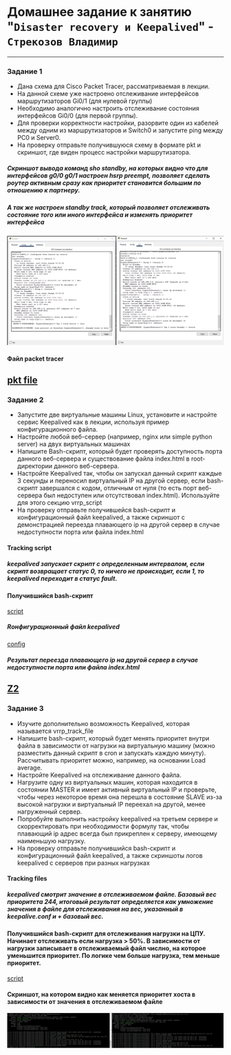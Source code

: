 # Домашнее задание к занятию "`Disaster recovery и Keepalived`" - `Стрекозов Владимир`
---

### Задание 1
* Дана схема для Cisco Packet Tracer, рассматриваемая в лекции.
* На данной схеме уже настроено отслеживание интерфейсов маршрутизаторов Gi0/1 (для нулевой группы)
* Необходимо аналогично настроить отслеживание состояния интерфейсов Gi0/0 (для первой группы).
* Для проверки корректности настройки, разорвите один из кабелей между одним из маршрутизаторов и Switch0 и запустите ping между PC0 и Server0.
* На проверку отправьте получившуюся схему в формате pkt и скриншот, где виден процесс настройки маршрутизатора.

##### Скриншот вывода команд sho standby, на которых видно что для интерфейсов g0/0 g0/1 настроен hsrp preempt, позволяет сделать роутер активным сразу как приоритет становится большим по отношению к партнеру.
##### А так же настроен  standby track, который позволяет отслеживать состояние того или иного интерфейса и изменять приоритет интерфейса
![Z1](https://github.com/Svalker1989/Disaster_recovery/blob/main/Z1.PNG)
#### Файл packet tracer
[pkt file](https://github.com/Svalker1989/Disaster_recovery/blob/main/hsrp_advanced_Z1.pkt)
---

### Задание 2
* Запустите две виртуальные машины Linux, установите и настройте сервис Keepalived как в лекции, используя пример конфигурационного файла.
* Настройте любой веб-сервер (например, nginx или simple python server) на двух виртуальных машинах
* Напишите Bash-скрипт, который будет проверять доступность порта данного веб-сервера и существование файла index.html в root-директории данного веб-сервера.
* Настройте Keepalived так, чтобы он запускал данный скрипт каждые 3 секунды и переносил виртуальный IP на другой сервер, если bash-скрипт завершался с кодом, отличным от нуля (то есть порт веб-сервера был недоступен или отсутствовал index.html). Используйте для этого секцию vrrp_script
* На проверку отправьте получившейся bash-скрипт и конфигурационный файл keepalived, а также скриншот с демонстрацией переезда плавающего ip на другой сервер в случае недоступности порта или файла index.html

#### Tracking script
##### keepalived запускает скрипт с определенным интервалом, если скрипт возвращает статус 0, то ничего не происходит, если 1, то keepalived переходит в статус fault.
#### Получившийся bash-скрипт
[script](https://github.com/Svalker1989/Disaster_recovery/blob/main/nginx_recovery.sh)
##### Rонфигурационный файл keepalived
[config](https://github.com/Svalker1989/Disaster_recovery/blob/main/keepalived.conf)
##### Результат переезда плавающего ip на другой сервер в случае недоступности порта или файла index.html
[Z2](https://github.com/Svalker1989/Disaster_recovery/blob/main/Z2.PNG)
---

### Задание 3
* Изучите дополнительно возможность Keepalived, которая называется vrrp_track_file
* Напишите bash-скрипт, который будет менять приоритет внутри файла в зависимости от нагрузки на виртуальную машину (можно разместить данный скрипт в cron и запускать каждую минуту). Рассчитывать приоритет можно, например, на основании Load average.
* Настройте Keepalived на отслеживание данного файла.
* Нагрузите одну из виртуальных машин, которая находится в состоянии MASTER и имеет активный виртуальный IP и проверьте, чтобы через некоторое время она перешла в состояние SLAVE из-за высокой нагрузки и виртуальный IP переехал на другой, менее нагруженный сервер.
* Попробуйте выполнить настройку keepalived на третьем сервере и скорректировать при необходимости формулу так, чтобы плавающий ip адрес всегда был прикреплен к серверу, имеющему наименьшую нагрузку.
* На проверку отправьте получившийся bash-скрипт и конфигурационный файл keepalived, а также скриншоты логов keepalived с серверов при разных нагрузках

#### Tracking files
##### keepalived смотрит значение в отслеживаемом файле. Базовый вес приоритета 244, итоговый результат определяется как умножение значения в файле для отслеживания на вес, указанный в keepalive.conf и + базовый вес.
#### Получившийся bash-скрипт для отслеживания нагрузки на ЦПУ. Начинает отслеживать если нагрузка > 50%. В зависимости от нагрузки записывает в отслеживаемый файл числно, на которое уменьшится приоритет. По логике чем больше нагрузка, тем меньше приоритет.
[script](https://github.com/Svalker1989/Disaster_recovery/blob/main/track_script.sh)
#### Скриншот, на котором видно как меняется приоритет хоста в зависимости от значения в отслеживаемом файле
![Z3](https://github.com/Svalker1989/Disaster_recovery/blob/main/Z3.PNG)
